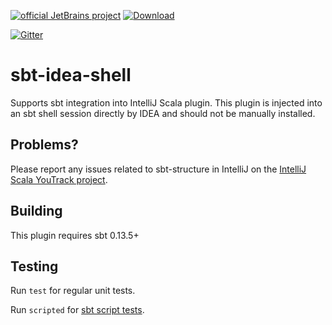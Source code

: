 [![official JetBrains project](http://jb.gg/badges/official.svg)](https://confluence.jetbrains.com/display/ALL/JetBrains+on+GitHub)
[ ![Download](https://api.bintray.com/packages/jetbrains/sbt-plugins/sbt-idea-shell/images/download.svg) ](https://bintray.com/jetbrains/sbt-plugins/sbt-idea-shell/_latestVersion)
 
[![Gitter](https://badges.gitter.im/Join%20Chat.svg)](https://gitter.im/JetBrains/intellij-scala)


# sbt-idea-shell

Supports sbt integration into IntelliJ Scala plugin.
This plugin is injected into an sbt shell session directly by IDEA and should not be manually installed.

## Problems?

Please report any issues related to sbt-structure in IntelliJ on the [IntelliJ Scala YouTrack project]( https://youtrack.jetbrains.com/issues/SCL).

## Building

This plugin requires sbt 0.13.5+

## Testing

Run `test` for regular unit tests.

Run `scripted` for [sbt script tests](http://www.scala-sbt.org/0.13/docs/Testing-sbt-plugins.html).
